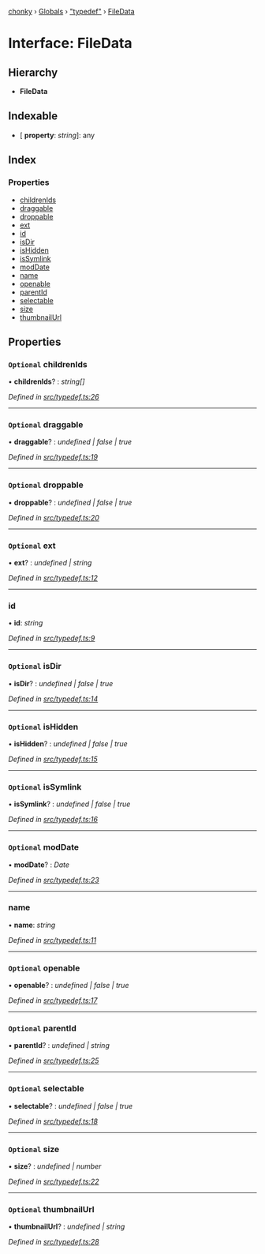 [chonky](../README.md) › [Globals](../globals.md) › ["typedef"](../modules/_typedef_.md) › [FileData](_typedef_.filedata.md)

# Interface: FileData

## Hierarchy

* **FileData**

## Indexable

* \[ **property**: *string*\]: any

## Index

### Properties

* [childrenIds](_typedef_.filedata.md#optional-childrenids)
* [draggable](_typedef_.filedata.md#optional-draggable)
* [droppable](_typedef_.filedata.md#optional-droppable)
* [ext](_typedef_.filedata.md#optional-ext)
* [id](_typedef_.filedata.md#id)
* [isDir](_typedef_.filedata.md#optional-isdir)
* [isHidden](_typedef_.filedata.md#optional-ishidden)
* [isSymlink](_typedef_.filedata.md#optional-issymlink)
* [modDate](_typedef_.filedata.md#optional-moddate)
* [name](_typedef_.filedata.md#name)
* [openable](_typedef_.filedata.md#optional-openable)
* [parentId](_typedef_.filedata.md#optional-parentid)
* [selectable](_typedef_.filedata.md#optional-selectable)
* [size](_typedef_.filedata.md#optional-size)
* [thumbnailUrl](_typedef_.filedata.md#optional-thumbnailurl)

## Properties

### `Optional` childrenIds

• **childrenIds**? : *string[]*

*Defined in [src/typedef.ts:26](https://github.com/TimboKZ/Chonky/blob/ca45eac/src/typedef.ts#L26)*

___

### `Optional` draggable

• **draggable**? : *undefined | false | true*

*Defined in [src/typedef.ts:19](https://github.com/TimboKZ/Chonky/blob/ca45eac/src/typedef.ts#L19)*

___

### `Optional` droppable

• **droppable**? : *undefined | false | true*

*Defined in [src/typedef.ts:20](https://github.com/TimboKZ/Chonky/blob/ca45eac/src/typedef.ts#L20)*

___

### `Optional` ext

• **ext**? : *undefined | string*

*Defined in [src/typedef.ts:12](https://github.com/TimboKZ/Chonky/blob/ca45eac/src/typedef.ts#L12)*

___

###  id

• **id**: *string*

*Defined in [src/typedef.ts:9](https://github.com/TimboKZ/Chonky/blob/ca45eac/src/typedef.ts#L9)*

___

### `Optional` isDir

• **isDir**? : *undefined | false | true*

*Defined in [src/typedef.ts:14](https://github.com/TimboKZ/Chonky/blob/ca45eac/src/typedef.ts#L14)*

___

### `Optional` isHidden

• **isHidden**? : *undefined | false | true*

*Defined in [src/typedef.ts:15](https://github.com/TimboKZ/Chonky/blob/ca45eac/src/typedef.ts#L15)*

___

### `Optional` isSymlink

• **isSymlink**? : *undefined | false | true*

*Defined in [src/typedef.ts:16](https://github.com/TimboKZ/Chonky/blob/ca45eac/src/typedef.ts#L16)*

___

### `Optional` modDate

• **modDate**? : *Date*

*Defined in [src/typedef.ts:23](https://github.com/TimboKZ/Chonky/blob/ca45eac/src/typedef.ts#L23)*

___

###  name

• **name**: *string*

*Defined in [src/typedef.ts:11](https://github.com/TimboKZ/Chonky/blob/ca45eac/src/typedef.ts#L11)*

___

### `Optional` openable

• **openable**? : *undefined | false | true*

*Defined in [src/typedef.ts:17](https://github.com/TimboKZ/Chonky/blob/ca45eac/src/typedef.ts#L17)*

___

### `Optional` parentId

• **parentId**? : *undefined | string*

*Defined in [src/typedef.ts:25](https://github.com/TimboKZ/Chonky/blob/ca45eac/src/typedef.ts#L25)*

___

### `Optional` selectable

• **selectable**? : *undefined | false | true*

*Defined in [src/typedef.ts:18](https://github.com/TimboKZ/Chonky/blob/ca45eac/src/typedef.ts#L18)*

___

### `Optional` size

• **size**? : *undefined | number*

*Defined in [src/typedef.ts:22](https://github.com/TimboKZ/Chonky/blob/ca45eac/src/typedef.ts#L22)*

___

### `Optional` thumbnailUrl

• **thumbnailUrl**? : *undefined | string*

*Defined in [src/typedef.ts:28](https://github.com/TimboKZ/Chonky/blob/ca45eac/src/typedef.ts#L28)*

